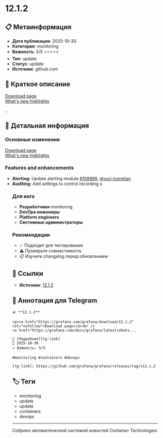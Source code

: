 # 12.1.2

## 📋 Метаинформация

- **Дата публикации**: 2025-10-30
- **Категория**: monitoring
- **Важность**: 5/5 ⭐⭐⭐⭐⭐
- **Тип**: update
- **Статус**: update
- **Источник**: github.com

## 🎯 Краткое описание

<p><a href="https://grafana.com/grafana/download/12.1.2" rel="nofollow">Download page</a><br />
<a href="https://grafana.com/docs/grafana/latest/whatsnew/" rel="nofollow">What's new highlights</a></p>...

## 📝 Детальная информация

### Основные изменения
<p><a href="https://grafana.com/grafana/download/12.1.2" rel="nofollow">Download page</a><br />
<a href="https://grafana.com/docs/grafana/latest/whatsnew/" rel="nofollow">What's new highlights</a></p>
<h3>Features and enhancements</h3>
<ul>
<li><strong>Alerting:</strong> Update alerting module <a href="https://github.com/grafana/grafana/pull/109999">#109999</a>, <a href="https://github.com/yuri-tceretian">@yuri-tceretian</a></li>
<li><strong>Auditing:</strong> Add settings to control recording o

### Для кого
- **Разработчики** monitoring
- **DevOps инженеры**
- **Platform engineers**
- **Системные администраторы**

### Рекомендации
- ✅ Подходит для тестирования
- ⚠️ Проверьте совместимость
- 📋 Изучите changelog перед обновлением

## 🔗 Ссылки

- **Источник**: [12.1.2][main-link]

[main-link]: https://github.com/grafana/grafana/releases/tag/v12.1.2

## 📱 Аннотация для Telegram

```
📊 **12.1.2**

<p><a href="https://grafana.com/grafana/download/12.1.2" rel="nofollow">Download page</a><br />
<a href="https://grafana.com/docs/grafana/latest/whats...

🔗 [Подробнее][tg-link]
📅 2025-10-30
⭐ Важность: 5/5

#monitoring #containers #devops

[tg-link]: https://github.com/grafana/grafana/releases/tag/v12.1.2
```

## 🏷️ Теги

- monitoring
- update
- update
- containers
- devops

---
*Собрано автоматической системой новостей Container Technologies*